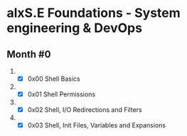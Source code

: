 # alxS.E Foundations - System engineering & DevOps

## Month #0

1.
    -[x] 0x00 Shell Basics
2.
    -[x] 0x01 Shell Permissions
3.
    -[x] 0x02 Shell, I/O Redirections and Filters
4.
    -[x] 0x03 Shell, Init Files, Variables and Expansions